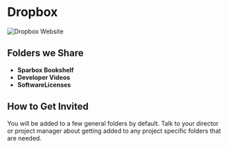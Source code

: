 # Dropbox

![Dropbox Website](http://i.imgur.com/w4R4VZP.png)

## Folders we Share

* **Sparbox Bookshelf**
* **Developer Videos**
* **SoftwareLicenses**

## How to Get Invited

You will be added to a few general folders by default. Talk to your director or project manager about getting added to any project specific folders that are needed.
